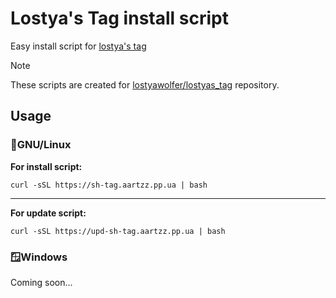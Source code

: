 # Lostya's Tag install script
Easy install script for [lostya's tag](https://github.com/lostyawolfer/lostyas_tag)

> [!NOTE]  
> These scripts are created for [lostyawolfer/lostyas_tag](https://github.com/lostyawolfer/lostyas_tag) repository.

## Usage
### 🐧GNU/Linux
**For install script:**
```
curl -sSL https://sh-tag.aartzz.pp.ua | bash
```

---

**For update script:**
```
curl -sSL https://upd-sh-tag.aartzz.pp.ua | bash
```

### 🪟Windows
Coming soon...